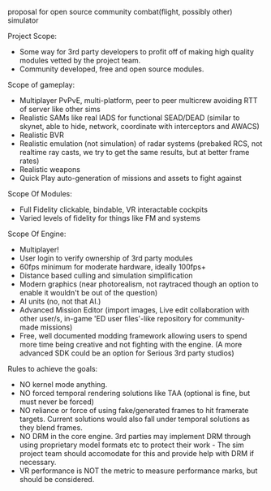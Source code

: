 proposal for open source community combat(flight, possibly other) simulator

Project Scope:
- Some way for 3rd party developers to profit off of making high quality modules vetted by the project team.
- Community developed, free and open source modules.   


Scope of gameplay:
- Multiplayer PvPvE, multi-platform, peer to peer multicrew avoiding RTT of server like other sims
- Realistic SAMs like real IADS for functional SEAD/DEAD (similar to skynet, able to hide, network, coordinate with interceptors and AWACS)
- Realistic BVR
- Realistic emulation (not simulation) of radar systems (prebaked RCS, not realtime ray casts, we try to get the same results, but at better frame rates)
- Realistic weapons
- Quick Play auto-generation of missions and assets to fight against


Scope Of Modules:
- Full Fidelity clickable, bindable, VR interactable cockpits
- Varied levels of fidelity for things like FM and systems


Scope Of Engine:
- Multiplayer!
- User login to verify ownership of 3rd party modules
- 60fps minimum for moderate hardware, ideally 100fps+
- Distance based culling and simulation simplification
- Modern graphics (near photorealism, not raytraced though an option to enable it wouldn't be out of the question)
- AI units (no, not that AI.)
- Advanced Mission Editor (import images, Live edit collaboration with other user/s, in-game 'ED user files'-like repository for community-made missions)
- Free, well documented modding framework allowing users to spend more time being creative and not fighting with the engine. (A more advanced SDK could be an option for Serious 3rd party studios)


Rules to achieve the goals:
- NO kernel mode anything.
- NO forced temporal rendering solutions like TAA (optional is fine, but must never be forced)
- NO reliance or force of using fake/generated frames to hit framerate targets. Current solutions would also fall under temporal solutions as they blend frames.
- NO DRM in the core engine. 3rd parties may implement DRM through using proprietary model formats etc to protect their work - The sim project team should accomodate for this and provide help with DRM if necessary. 
- VR performance is NOT the metric to measure performance marks, but should be considered.
